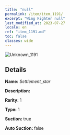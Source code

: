 ```yaml
---
title: "null"
permalink: /item/item_1191/
excerpt: "Wing Fighter null"
last_modified_at: 2023-07-27
locale: en
ref: "item_1191.md"
toc: false
classes: wide
---
```



 ![Unknown_1191](/images/item/Settlement_star_p.png)



## Details

 **Name:** *Settlement_star* 

 **Description:** 

 **Rarity:** 1 

 **Type:** 1 

 **Suction:** true 

 **Auto Suction:** false 


